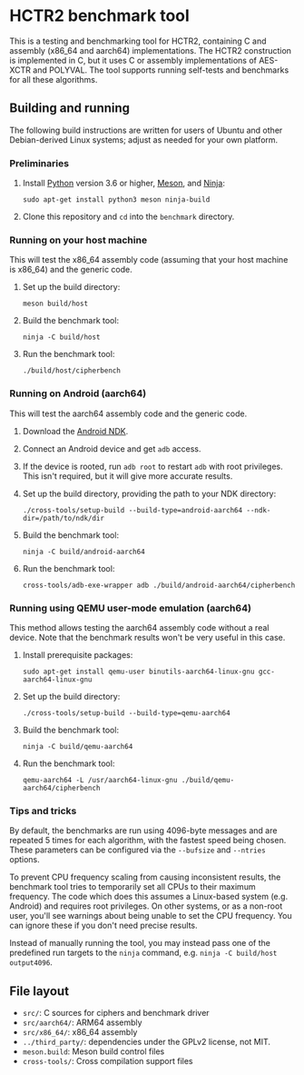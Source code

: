 # HCTR2 benchmark tool

This is a testing and benchmarking tool for HCTR2, containing C and assembly
(x86_64 and aarch64) implementations.  The HCTR2 construction is implemented in
C, but it uses C or assembly implementations of AES-XCTR and POLYVAL.  The tool
supports running self-tests and benchmarks for all these algorithms.

## Building and running

The following build instructions are written for users of Ubuntu and other
Debian-derived Linux systems; adjust as needed for your own platform.

### Preliminaries

1. Install [Python](https://www.python.org/) version 3.6 or higher,
   [Meson](https://mesonbuild.com/), and [Ninja](https://ninja-build.org/):

       sudo apt-get install python3 meson ninja-build

2. Clone this repository and `cd` into the `benchmark` directory.

### Running on your host machine

This will test the x86_64 assembly code (assuming that your host machine is
x86_64) and the generic code.

1. Set up the build directory:

       meson build/host

2. Build the benchmark tool:

       ninja -C build/host

3. Run the benchmark tool:

       ./build/host/cipherbench

### Running on Android (aarch64)

This will test the aarch64 assembly code and the generic code.

1. Download the [Android NDK](https://developer.android.com/ndk/downloads).

2. Connect an Android device and get `adb` access.

3. If the device is rooted, run `adb root` to restart `adb` with root
   privileges.  This isn't required, but it will give more accurate results.

4. Set up the build directory, providing the path to your NDK directory:

       ./cross-tools/setup-build --build-type=android-aarch64 --ndk-dir=/path/to/ndk/dir

5. Build the benchmark tool:

       ninja -C build/android-aarch64

6. Run the benchmark tool:

       cross-tools/adb-exe-wrapper adb ./build/android-aarch64/cipherbench

### Running using QEMU user-mode emulation (aarch64)

This method allows testing the aarch64 assembly code without a real device.
Note that the benchmark results won't be very useful in this case.

1. Install prerequisite packages:

       sudo apt-get install qemu-user binutils-aarch64-linux-gnu gcc-aarch64-linux-gnu

2. Set up the build directory:

       ./cross-tools/setup-build --build-type=qemu-aarch64

3. Build the benchmark tool:

       ninja -C build/qemu-aarch64

4. Run the benchmark tool:

       qemu-aarch64 -L /usr/aarch64-linux-gnu ./build/qemu-aarch64/cipherbench

### Tips and tricks

By default, the benchmarks are run using 4096-byte messages and are repeated 5
times for each algorithm, with the fastest speed being chosen.  These parameters
can be configured via the `--bufsize` and `--ntries` options.

To prevent CPU frequency scaling from causing inconsistent results, the
benchmark tool tries to temporarily set all CPUs to their maximum frequency.
The code which does this assumes a Linux-based system (e.g. Android) and
requires root privileges.  On other systems, or as a non-root user, you'll see
warnings about being unable to set the CPU frequency.  You can ignore these if
you don't need precise results.

Instead of manually running the tool, you may instead pass one of the predefined
run targets to the `ninja` command, e.g. `ninja -C build/host output4096`.

## File layout

* `src/`: C sources for ciphers and benchmark driver
* `src/aarch64/`: ARM64 assembly
* `src/x86_64/`: x86_64 assembly
* `../third_party/`: dependencies under the GPLv2 license, not MIT.
* `meson.build`: Meson build control files
* `cross-tools/`: Cross compilation support files
